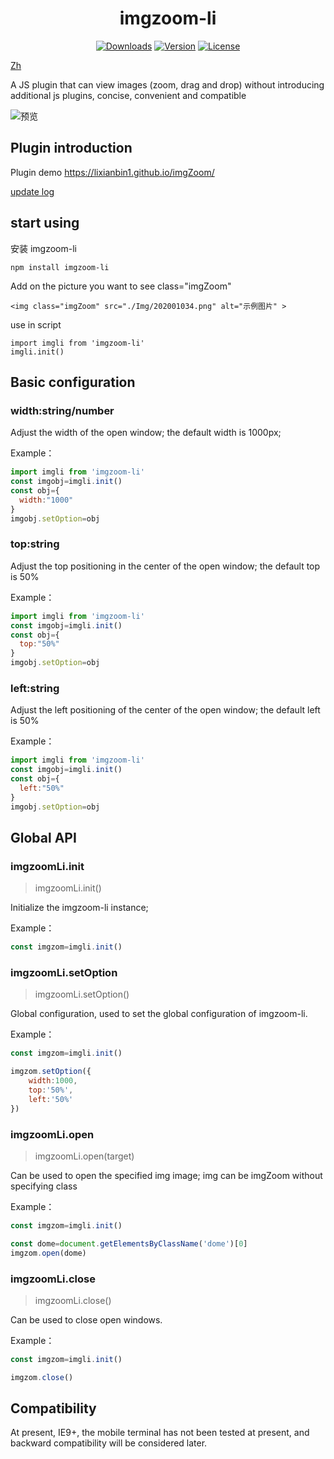 <h1 align="center">imgzoom-li</h1>

<p align="center">
  <a href="https://npmcharts.com/compare/imgzoom-li?minimal=true"><img src="https://img.shields.io/npm/dm/imgzoom-li.svg?sanitize=true" alt="Downloads"></a>
  <a href="https://www.npmjs.com/package/imgzoom-li"><img src="https://img.shields.io/npm/v/imgzoom-li.svg?sanitize=true" alt="Version"></a>
  <a href="https://www.npmjs.com/package/imgzoom-li"><img src="https://img.shields.io/npm/l/imgzoom-li.svg?sanitize=true" alt="License"></a>
</p>

[Zh](./README.md) 

A JS plugin that can view images (zoom, drag and drop) without introducing additional js plugins, concise, convenient and compatible

<img style="vertical-align: top;" src="https://lixianbin1.github.io/imgZoom/images/e0f860ed4c2e2a9902ae89d59218b195.jpg" alt="预览" >

## Plugin introduction

Plugin demo https://lixianbin1.github.io/imgZoom/

[update log](./log/README_zh-cn.md)

## start using

安装 imgzoom-li

```
npm install imgzoom-li
```

Add on the picture you want to see class="imgZoom"
```
<img class="imgZoom" src="./Img/202001034.png" alt="示例图片" >
```

use in script
```
import imgli from 'imgzoom-li'
imgli.init()
```

## Basic configuration

### width:string/number

Adjust the width of the open window; the default width is 1000px;

Example：
```js
import imgli from 'imgzoom-li'
const imgobj=imgli.init()
const obj={
  width:"1000"
}
imgobj.setOption=obj
```

### top:string

Adjust the top positioning in the center of the open window; the default top is 50%

Example：
```js
import imgli from 'imgzoom-li'
const imgobj=imgli.init()
const obj={
  top:"50%"
}
imgobj.setOption=obj
```

### left:string

Adjust the left positioning of the center of the open window; the default left is 50%

Example：
```js
import imgli from 'imgzoom-li'
const imgobj=imgli.init()
const obj={
  left:"50%"
}
imgobj.setOption=obj
```

## Global API

### imgzoomLi.init

>imgzoomLi.init()

Initialize the imgzoom-li instance;

Example：
```js
const imgzom=imgli.init()
```

### imgzoomLi.setOption

>imgzoomLi.setOption()

Global configuration, used to set the global configuration of imgzoom-li.

Example：
```js
const imgzom=imgli.init()

imgzom.setOption({
    width:1000,
    top:'50%',
    left:'50%' 
})
```

### imgzoomLi.open

>imgzoomLi.open(target)

Can be used to open the specified img image; img can be imgZoom without specifying class

Example：
```js
const imgzom=imgli.init()

const dome=document.getElementsByClassName('dome')[0]
imgzom.open(dome)
```

### imgzoomLi.close

>imgzoomLi.close()

Can be used to close open windows.

Example：
```js
const imgzom=imgli.init()

imgzom.close()
```

## Compatibility

At present, IE9+, the mobile terminal has not been tested at present, and backward compatibility will be considered later.
